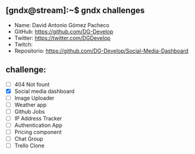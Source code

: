 ## [gndx@stream]:~$ gndx challenges

- Name: David Antonio Gómez Pacheco
- GitHub: https://github.com/DG-Develop
- Twitter: https://twitter.com/DGDevelop
- Twitch:
- Repositorio: https://github.com/DG-Develop/Social-Media-Dashboard

## challenge:
  - [ ] 404 Not fount
  - [x] Social media dashboard
  - [ ] Image Uploader
  - [ ] Weather app
  - [ ] Github Jobs
  - [ ] IP Address Tracker
  - [ ] Authentication App
  - [ ] Pricing component
  - [ ] Chat Group
  - [ ] Trello Clone
